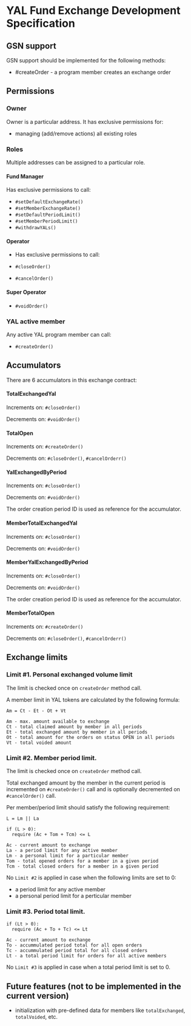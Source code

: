 # YAL Fund Exchange Development Specification

## GSN support

GSN support should be implemented for the following methods:

* #createOrder - a program member creates an exchange order

## Permissions
### Owner

Owner is a particular address. It has exclusive permissions for:

* managing (add/remove actions) all existing roles

### Roles

Multiple addresses can be assigned to a particular role.

#### Fund Manager

Has exclusive permissions to call:

- `#setDefaultExchangeRate()`
- `#setMemberExchangeRate()`
- `#setDefaultPeriodLimit()`
- `#setMemberPeriodLimit()`
- `#withdrawYALs()`

#### Operator

- Has exclusive permissions to call:

- `#closeOrder()`
- `#cancelOrder()`

#### Super Operator

- `#voidOrder()`

### YAL active member

Any active YAL program member can call:

- `#createOrder()`

## Accumulators
There are 6 accumulators in this exchange contract:

#### TotalExchangedYal

Increments on: `#closeOrder()`

Decrements on: `#voidOrder()`

#### TotalOpen

Increments on: `#createOrder()`

Decrements on: `#closeOrder()`, `#cancelOrderr()`

#### YalExchangedByPeriod

Increments on: `#closeOrder()`

Decrements on: `#voidOrder()`

The order creation period ID is used as reference for the accumulator.

#### MemberTotalExchangedYal

Increments on: `#closeOrder()`

Decrements on: `#voidOrder()`

#### MemberYalExchangedByPeriod

Increments on: `#closeOrder()`

Decrements on: `#voidOrder()`

The order creation period ID is used as reference for the accumulator.

#### MemberTotalOpen

Increments on: `#createOrder()`

Decrements on: `#closeOrder()`, `#cancelOrderr()`

## Exchange limits

### Limit #1. Personal exchanged volume limit

The limit is checked once on `createOrder` method call.

A member limit in YAL tokens are calculated by the following formula:

```
Am = Ct - Et - Ot + Vt

Am - max. amount available to exchange
Ct - total claimed amount by member in all periods
Et - total exchanged amount by member in all periods
Ot - total amount for the orders on status OPEN in all periods
Vt - total voided amount
```

### Limit #2. Member period limit.

The limit is checked once on `createOrder` method call.

Total exchanged amount by the member in the current period is incremented on `#createOrder()` call and is optionally decremented on `#cancelOrder()` call.

Per member/period limit should satisfy the following requirement:

```
L = Lm || La

if (L > 0):
  require (Ac + Tom + Tcm) <= L

Ac - current amount to exchange
La - a period limit for any active member
Lm - a personal limit for a particular member
Tom - total opened orders for a member in a given period
Tcm - total closed orders for a member in a given period
```

No `Limit #2` is applied in case when the following limits are set to 0:
- a period limit for any active member
- a personal period limit for a perticular member

### Limit #3. Period total limit.

```
if (Lt > 0):
  require (Ac + To + Tc) <= Lt

Ac - current amount to exchange
To - accummulated period total for all open orders
Tc - accummulated period total for all closed orders
Lt - a total period limit for orders for all active members
```

No `Limit #3` is applied in case when a total period limit is set to 0.

## Future features (not to be implemented in the current version)

* initialization with pre-defined data for members like `totalExchanged`, `totalVoided`, etc.
